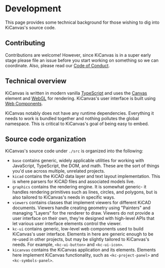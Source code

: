 # Development

This page provides some technical background for those wishing to dig into KiCanvas's source code.

## Contributing

Contributions are welcome! However, since KiCanvas is in a super early stage please file an issue before you start working on something so we can coordinate. Also, please read our [Code of Conduct].

## Technical overview

KiCanvas is written in modern vanilla [TypeScript] and uses the [Canvas] element and [WebGL] for rendering. KiCanvas's user interface is built using [Web Components].

KiCanvas notably does not have any runtime dependencies. Everything it needs to work is bundled together and nothing pollutes the global namespace. This is critical to KiCanvas's goal of being easy to embed.

## Source code organization

KiCanvas's source code under `./src` is organized into the following:

-   `base` contains generic, widely applicable utilities for working with JavaScript, TypeScript, the DOM, and math. These are the sort of things you'd use across multiple, unrelated projects.
-   `kicad` contains the KiCAD data layer and text layout implementation. This is where parsers for KiCAD files and associated models live.
-   `graphics` contains the rendering engine. It is somewhat generic- it handles rendering primitives such as lines, circles, and polygons, but is also tailored to KiCanvas's needs in specific ways.
-   `viewers` contains classes that implement viewers for different KiCAD documents. Viewers handle creating geometry using "Painters" and managing "Layers" for the renderer to draw. Viewers do not provide a user interface on their own, they're designed with high-level APIs that let various user interface elements control the viewer.
-   `kc-ui` contains generic, low-level web components used to build KiCanvas's user interface. Elements in here are generic enough to be re-used in other projects, but may be slightly tailored to KiCanvas's needs. For example, `<kc-ui-button>` and `<kc-ui-icon>`.
-   `kicanvas` contains the KiCanvas application and its elements. Elements here implement KiCanvas functionality, such as `<kc-project-panel>` and `<kc-symbols-panel>`.

[KiCanvas]: https://kicanvas.org
[TypeScript]: https://typescript.dev
[Canvas]: https://developer.mozilla.org/en-US/docs/Web/API/Canvas_API
[WebGL]: https://developer.mozilla.org/en-US/docs/Web/API/WebGL_API
[Web Components]: https://developer.mozilla.org/en-US/docs/Web/API/Web_components
[Code of Conduct]: https://github.com/theacodes/kicanvas/blob/main/CODE_OF_CONDUCT.md
